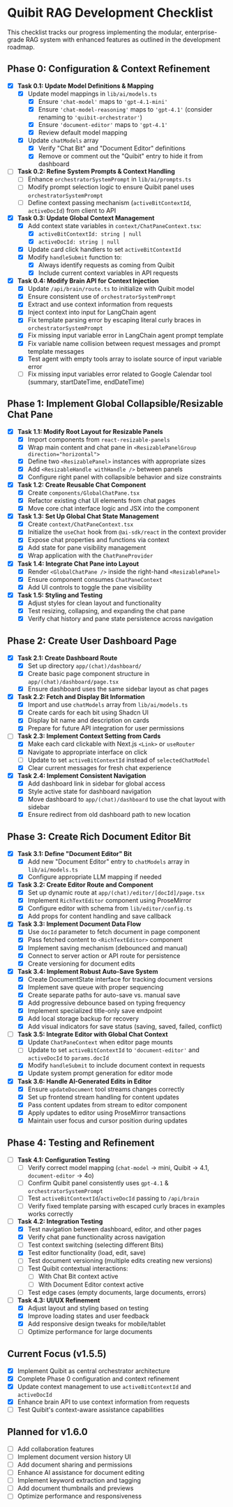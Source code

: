 # Quibit RAG Development Checklist

This checklist tracks our progress implementing the modular, enterprise-grade RAG system with enhanced features as outlined in the development roadmap.

## Phase 0: Configuration & Context Refinement
- [x] **Task 0.1: Update Model Definitions & Mapping**
  - [x] Update model mappings in `lib/ai/models.ts`
    - [x] Ensure `'chat-model'` maps to `'gpt-4.1-mini'`
    - [x] Ensure `'chat-model-reasoning'` maps to `'gpt-4.1'` (consider renaming to `'quibit-orchestrator'`)
    - [x] Ensure `'document-editor'` maps to `'gpt-4.1'`
    - [x] Review default model mapping
  - [x] Update `chatModels` array
    - [x] Verify "Chat Bit" and "Document Editor" definitions
    - [x] Remove or comment out the "Quibit" entry to hide it from dashboard

- [ ] **Task 0.2: Refine System Prompts & Context Handling**
  - [ ] Enhance `orchestratorSystemPrompt` in `lib/ai/prompts.ts`
  - [ ] Modify prompt selection logic to ensure Quibit panel uses `orchestratorSystemPrompt`
  - [ ] Define context passing mechanism (`activeBitContextId`, `activeDocId`) from client to API

- [x] **Task 0.3: Update Global Context Management**
  - [x] Add context state variables in `context/ChatPaneContext.tsx`:
    - [x] `activeBitContextId: string | null`
    - [x] `activeDocId: string | null`
  - [x] Update card click handlers to set `activeBitContextId`
  - [x] Modify `handleSubmit` function to:
    - [x] Always identify requests as coming from Quibit
    - [x] Include current context variables in API requests

- [x] **Task 0.4: Modify Brain API for Context Injection**
  - [x] Update `/api/brain/route.ts` to initialize with Quibit model
  - [x] Ensure consistent use of `orchestratorSystemPrompt`
  - [x] Extract and use context information from requests
  - [x] Inject context into input for LangChain agent
  - [x] Fix template parsing error by escaping literal curly braces in `orchestratorSystemPrompt`
  - [x] Fix missing input variable error in LangChain agent prompt template
  - [x] Fix variable name collision between request messages and prompt template messages
  - [x] Test agent with empty tools array to isolate source of input variable error
  - [ ] Fix missing input variables error related to Google Calendar tool (summary, startDateTime, endDateTime)

## Phase 1: Implement Global Collapsible/Resizable Chat Pane
- [x] **Task 1.1: Modify Root Layout for Resizable Panels**
  - [x] Import components from `react-resizable-panels`
  - [x] Wrap main content and chat pane in `<ResizablePanelGroup direction="horizontal">`
  - [x] Define two `<ResizablePanel>` instances with appropriate sizes
  - [x] Add `<ResizableHandle withHandle />` between panels
  - [x] Configure right panel with collapsible behavior and size constraints

- [x] **Task 1.2: Create Reusable Chat Component**
  - [x] Create `components/GlobalChatPane.tsx`
  - [x] Refactor existing chat UI elements from chat pages
  - [x] Move core chat interface logic and JSX into the component

- [x] **Task 1.3: Set Up Global Chat State Management**
  - [x] Create `context/ChatPaneContext.tsx`
  - [x] Initialize the `useChat` hook from `@ai-sdk/react` in the context provider
  - [x] Expose chat properties and functions via context
  - [x] Add state for pane visibility management
  - [x] Wrap application with the `ChatPaneProvider`

- [x] **Task 1.4: Integrate Chat Pane into Layout**
  - [x] Render `<GlobalChatPane />` inside the right-hand `<ResizablePanel>`
  - [x] Ensure component consumes `ChatPaneContext`
  - [x] Add UI controls to toggle the pane visibility

- [x] **Task 1.5: Styling and Testing**
  - [x] Adjust styles for clean layout and functionality
  - [x] Test resizing, collapsing, and expanding the chat pane
  - [x] Verify chat history and pane state persistence across navigation

## Phase 2: Create User Dashboard Page
- [x] **Task 2.1: Create Dashboard Route**
  - [x] Set up directory `app/(chat)/dashboard/`
  - [x] Create basic page component structure in `app/(chat)/dashboard/page.tsx`
  - [x] Ensure dashboard uses the same sidebar layout as chat pages

- [x] **Task 2.2: Fetch and Display Bit Information**
  - [x] Import and use `chatModels` array from `lib/ai/models.ts`
  - [x] Create cards for each bit using Shadcn UI
  - [x] Display bit name and description on cards
  - [x] Prepare for future API integration for user permissions

- [ ] **Task 2.3: Implement Context Setting from Cards**
  - [x] Make each card clickable with Next.js `<Link>` or `useRouter`
  - [x] Navigate to appropriate interface on click
  - [ ] Update to set `activeBitContextId` instead of `selectedChatModel`
  - [x] Clear current messages for fresh chat experience

- [x] **Task 2.4: Implement Consistent Navigation**
  - [x] Add dashboard link in sidebar for global access
  - [x] Style active state for dashboard navigation
  - [x] Move dashboard to `app/(chat)/dashboard` to use the chat layout with sidebar
  - [x] Ensure redirect from old dashboard path to new location

## Phase 3: Create Rich Document Editor Bit
- [x] **Task 3.1: Define "Document Editor" Bit**
  - [x] Add new "Document Editor" entry to `chatModels` array in `lib/ai/models.ts`
  - [x] Configure appropriate LLM mapping if needed

- [x] **Task 3.2: Create Editor Route and Component**
  - [x] Set up dynamic route at `app/(chat)/editor/[docId]/page.tsx`
  - [x] Implement `RichTextEditor` component using ProseMirror
  - [x] Configure editor with schema from `lib/editor/config.ts`
  - [x] Add props for content handling and save callback

- [x] **Task 3.3: Implement Document Data Flow**
  - [x] Use `docId` parameter to fetch document in page component
  - [x] Pass fetched content to `<RichTextEditor>` component
  - [x] Implement saving mechanism (debounced and manual)
  - [x] Connect to server action or API route for persistence
  - [x] Create versioning for document edits

- [x] **Task 3.4: Implement Robust Auto-Save System**
  - [x] Create DocumentState interface for tracking document versions
  - [x] Implement save queue with proper sequencing
  - [x] Create separate paths for auto-save vs. manual save
  - [x] Add progressive debounce based on typing frequency
  - [x] Implement specialized title-only save endpoint
  - [x] Add local storage backup for recovery
  - [x] Add visual indicators for save status (saving, saved, failed, conflict)

- [ ] **Task 3.5: Integrate Editor with Global Chat Context**
  - [x] Update `ChatPaneContext` when editor page mounts
  - [ ] Update to set `activeBitContextId` to `'document-editor'` and `activeDocId` to `params.docId`
  - [x] Modify `handleSubmit` to include document context in requests
  - [x] Update system prompt generation for editor mode

- [x] **Task 3.6: Handle AI-Generated Edits in Editor**
  - [x] Ensure `updateDocument` tool streams changes correctly
  - [x] Set up frontend stream handling for content updates
  - [x] Pass content updates from stream to editor component
  - [x] Apply updates to editor using ProseMirror transactions
  - [x] Maintain user focus and cursor position during updates

## Phase 4: Testing and Refinement
- [ ] **Task 4.1: Configuration Testing**
  - [ ] Verify correct model mapping (`chat-model` → mini, Quibit → 4.1, `document-editor` → 4o)
  - [ ] Confirm Quibit panel consistently uses `gpt-4.1` & `orchestratorSystemPrompt`
  - [ ] Test `activeBitContextId`/`activeDocId` passing to `/api/brain`
  - [ ] Verify fixed template parsing with escaped curly braces in examples works correctly

- [ ] **Task 4.2: Integration Testing**
  - [x] Test navigation between dashboard, editor, and other pages
  - [x] Verify chat pane functionality across navigation
  - [ ] Test context switching (selecting different Bits)
  - [x] Test editor functionality (load, edit, save)
  - [ ] Test document versioning (multiple edits creating new versions)
  - [ ] Test Quibit contextual interactions:
    - [ ] With Chat Bit context active
    - [ ] With Document Editor context active
  - [ ] Test edge cases (empty documents, large documents, errors)

- [ ] **Task 4.3: UI/UX Refinement**
  - [x] Adjust layout and styling based on testing
  - [x] Improve loading states and user feedback
  - [x] Add responsive design tweaks for mobile/tablet
  - [ ] Optimize performance for large documents

## Current Focus (v1.5.5)
- [x] Implement Quibit as central orchestrator architecture 
- [x] Complete Phase 0 configuration and context refinement
- [x] Update context management to use `activeBitContextId` and `activeDocId`
- [x] Enhance brain API to use context information from requests
- [ ] Test Quibit's context-aware assistance capabilities

## Planned for v1.6.0
- [ ] Add collaboration features
- [ ] Implement document version history UI
- [ ] Add document sharing and permissions
- [ ] Enhance AI assistance for document editing
- [ ] Implement keyword extraction and tagging
- [ ] Add document thumbnails and previews
- [ ] Optimize performance and responsiveness 
